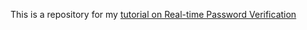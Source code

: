 This is a repository for my [tutorial on Real-time Password Verification](https://djscruggs.hashnode.dev/real-time-password-verification-in-react)
